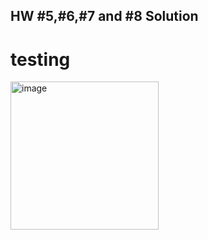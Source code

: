 ## HW #5,#6,#7 and #8 Solution
# testing
<img width="237" alt="image" src="https://github.com/user-attachments/assets/92dc6016-4e14-4e03-9a18-a82c7bc9b305">


